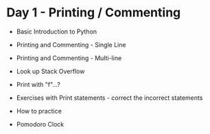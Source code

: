 # Day 1 - Printing / Commenting
- Basic Introduction to Python

- Printing and Commenting - Single Line
- Printing and Commenting - Multi-line

- Look up Stack Overflow

- Print with "f"...?

- Exercises with Print statements - correct the incorrect statements

- How to practice
- Pomodoro Clock